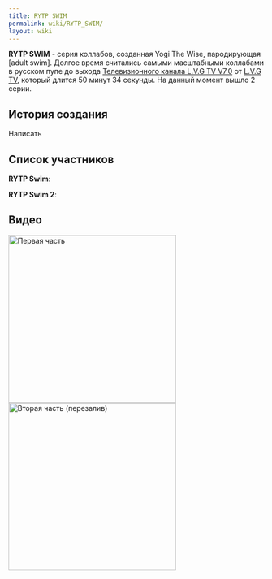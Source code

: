 ```yaml
---
title: RYTP SWIM
permalink: wiki/RYTP_SWIM/
layout: wiki
---
```


**RYTP SWIM** - серия коллабов, созданная Yogi The Wise, пародирующая
\[adult swim\]. Долгое время считались самыми масштабными коллабами в
русском пупе до выхода [Телевизионного канала L.V.G TV
V7.0](Телевизионный_канал_L.V.G_TV_V7.0 "wikilink") от [L.V.G
TV](/wiki/L.V.G_TV "wikilink"), который длится 50 минут 34 секунды. На данный
момент вышло 2 серии.

## История создания

Написать

## Список участников

**RYTP Swim**:

**RYTP Swim 2**:

## Видео

<img src="-RYTP_swim-" title="fig:Первая часть" width="330" height="330" alt="Первая часть" />
<img src="-RYTP_SWIM_2-" title="fig:Вторая часть (перезалив)" width="330" height="330" alt="Вторая часть (перезалив)" />
